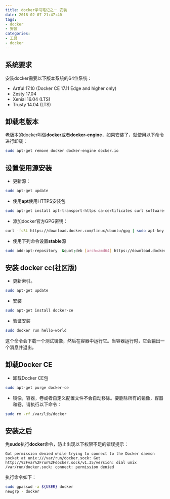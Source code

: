 ```yaml
---
title: docker学习笔记之一 安装
date: 2018-02-07 21:47:40
tags:
- docker
- 安装
categories:
- 工具
- docker
---
```

## 系统要求

安装docker需要以下版本系统的64位系统：

- Artful 17.10 (Docker CE 17.11 Edge and higher only)
- Zesty 17.04
- Xenial 16.04 (LTS)
- Trusty 14.04 (LTS)

## 卸载老版本

老版本的docker叫做**docker**或者**docker-engine**，如果安装了，就使用以下命令进行卸载：

```bash
sudo apt-get remove docker docker-engine docker.io
```

## 设置使用源安装

- 更新源：

```bash
sudo apt-get update
```

-  使用**apt**使用HTTPS安装包

```bash
sudo apt-get install apt-transport-https ca-certificates curl software-properties-common
```

- 添加docker官方GPG密钥：

```bash
curl -fsSL https://download.docker.com/linux/ubuntu/gpg | sudo apt-key add -
```

- 使用下列命令设置**stable**源

```bash
sudo add-apt-repository  &quot;deb [arch=amd64] https://download.docker.com/linux/ubuntu $(lsb_release -cs) stable&quot;
```

## 安装 docker cc(社区版)

- 更新索引。

```bash
sudo apt-get update
```

- 安装

```bash
sudo apt-get install docker-ce
```

- 验证安装

```bash
sudo docker run hello-world
```

这个命令会下载一个测试镜像，然后在容器中运行它。当容器运行时，它会输出一个消息并退出。

## 卸载Docker CE

- 卸载Docker CE包

```bash
sudo apt-get purge docker-ce
```

- 镜像，容器，卷或者自定义配置文件不会自动移除。要删除所有的镜像，容器和卷，请执行以下命令：

```bash
sudo rm -rf /var/lib/docker
```

## 安装之后

免**sudo**执行**docker**命令，防止出现以下权限不足的错误提示：

```text
Got permission denied while trying to connect to the Docker daemon socket at unix:///var/run/docker.sock: Get http://%2Fvar%2Frun%2Fdocker.sock/v1.35/version: dial unix /var/run/docker.sock: connect: permission denied
```

执行命令如下：

```bash
sudo gpasswd -a ${USER} docker
newgrp - docker
```
